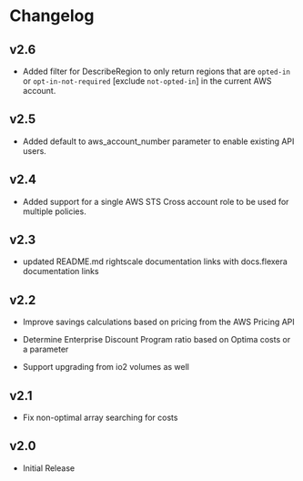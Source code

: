 # Changelog

## v2.6

- Added filter for DescribeRegion to only return regions that are `opted-in` or `opt-in-not-required` [exclude `not-opted-in`] in the current AWS account.

## v2.5

- Added default to aws_account_number parameter to enable existing API users.

## v2.4

- Added support for a single AWS STS Cross account role to be used for multiple policies.

## v2.3

- updated README.md rightscale documentation links with docs.flexera documentation links

## v2.2

- Improve savings calculations based on pricing from the AWS Pricing API

- Determine Enterprise Discount Program ratio based on Optima costs or a parameter

- Support upgrading from io2 volumes as well

## v2.1

- Fix non-optimal array searching for costs

## v2.0

- Initial Release
